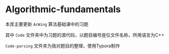 # Algorithmic-fundamentals
本库主要更新 `AcWing` 算法基础课中的习题

其中 `Code` 文件夹中为习题的源代码，以题目编号座位文件名称，所用语言为C++

`Code-parsing` 文件夹为我对题目的整理，使用Typora制作
